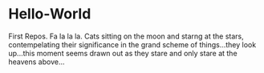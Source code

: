 # Hello-World
First Repos.
Fa la la la. Cats sitting on the moon and starng at the stars, contempelating their significance in the grand scheme of things...they look up...this moment seems drawn out as they stare and only stare at the heavens above...
